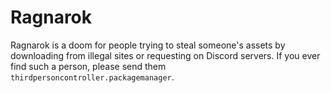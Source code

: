 # Ragnarok
Ragnarok is a doom for people trying to steal someone's assets by downloading from illegal sites or requesting on Discord servers. If you ever find such a person, please send them ```thirdpersoncontroller.packagemanager```.
